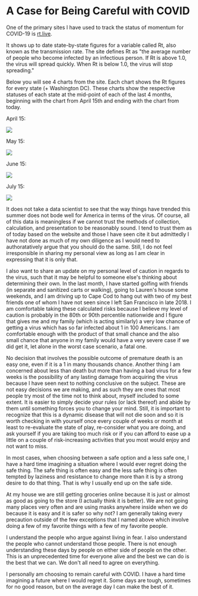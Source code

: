# A Case for Being Careful with COVID

One of the primary sites I have used to track the status of momentum for COVID-19 is [rt.live](https://rt.live/).

It shows up to date state-by-state figures for a variable called Rt, also known as the transmission rate. The site defines Rt as "the average number of people who become infected by an infectious person. If Rt is above 1.0, the virus will spread quickly. When Rt is below 1.0, the virus will stop spreading."

Below you will see 4 charts from the site. Each chart shows the Rt figures for every state (+ Washington DC). These charts show the respective statuses of each state at the mid-point of each of the last 4 months, beginning with the chart from April 15th and ending with the chart from today.

April 15:

[![](https://substackcdn.com/image/fetch/w_1456,c_limit,f_auto,q_auto:good,fl_progressive:steep/https%3A%2F%2Fsubstack-post-media.s3.amazonaws.com%2Fpublic%2Fimages%2F82f53d13-13a2-400a-a2d3-876d8ff2f900_1023x671.png)](https://substackcdn.com/image/fetch/f_auto,q_auto:good,fl_progressive:steep/https%3A%2F%2Fsubstack-post-media.s3.amazonaws.com%2Fpublic%2Fimages%2F82f53d13-13a2-400a-a2d3-876d8ff2f900_1023x671.png)

May 15:

[![](https://substackcdn.com/image/fetch/w_1456,c_limit,f_auto,q_auto:good,fl_progressive:steep/https%3A%2F%2Fsubstack-post-media.s3.amazonaws.com%2Fpublic%2Fimages%2F61f3d18c-e981-4083-a63a-11d34f2073b9_1023x676.png)](https://substackcdn.com/image/fetch/f_auto,q_auto:good,fl_progressive:steep/https%3A%2F%2Fsubstack-post-media.s3.amazonaws.com%2Fpublic%2Fimages%2F61f3d18c-e981-4083-a63a-11d34f2073b9_1023x676.png)

June 15:

[![](https://substackcdn.com/image/fetch/w_1456,c_limit,f_auto,q_auto:good,fl_progressive:steep/https%3A%2F%2Fsubstack-post-media.s3.amazonaws.com%2Fpublic%2Fimages%2Ff55b4ca2-4927-4627-be95-4753e21f22a2_1024x672.png)](https://substackcdn.com/image/fetch/f_auto,q_auto:good,fl_progressive:steep/https%3A%2F%2Fsubstack-post-media.s3.amazonaws.com%2Fpublic%2Fimages%2Ff55b4ca2-4927-4627-be95-4753e21f22a2_1024x672.png)

July 15:

[![](https://substackcdn.com/image/fetch/w_1456,c_limit,f_auto,q_auto:good,fl_progressive:steep/https%3A%2F%2Fsubstack-post-media.s3.amazonaws.com%2Fpublic%2Fimages%2F0ec2cc92-a34c-4cc5-a7d4-bbdaafb88c8e_1024x668.png)](https://substackcdn.com/image/fetch/f_auto,q_auto:good,fl_progressive:steep/https%3A%2F%2Fsubstack-post-media.s3.amazonaws.com%2Fpublic%2Fimages%2F0ec2cc92-a34c-4cc5-a7d4-bbdaafb88c8e_1024x668.png)

It does not take a data scientist to see that the way things have trended this summer does not bode well for America in terms of the virus. Of course, all of this data is meaningless if we cannot trust the methods of collection, calculation, and presentation to be reasonably sound. I tend to trust them as of today based on the website and those I have seen cite it but admittedly I have not done as much of my own diligence as I would need to authoratatively argue that you should do the same. Still, I do not feel irresponsible in sharing my personal view as long as I am clear in expressing that it is only that.

I also want to share an update on my personal level of caution in regards to the virus, such that it may be helpful to someone else's thinking about determining their own. In the last month, I have started golfing with friends (in separate and sanitized carts or walking), going to Lauren's house some weekends, and I am driving up to Cape Cod to hang out with two of my best friends one of whom I have not seen since I left San Francisco in late 2018. I am comfortable taking these calculated risks because I believe my level of caution is probably in the 80th or 90th percentile nationwide and I figure that gives me and my family (which is acting similarly) a very low chance of getting a virus which has so far infected about 1 in 100 Americans. I am comfortable enough with the product of that small chance and the also small chance that anyone in my family would have a very severe case if we did get it, let alone in the worst case scenario, a fatal one.

No decision that involves the possible outcome of premature death is an easy one, even if it is a 1 in many thousands chance. Another thing I am concerned about less than death but more than having a bad virus for a few weeks is the possibility of any lasting damage from acquiring the virus because I have seen next to nothing conclusive on the subject. These are not easy decisions we are making, and as such they are ones that most people try most of the time not to think about, myself included to some extent. It is easier to simply decide your rules (or lack thereof) and abide by them until something forces you to change your mind. Still, it is important to recognize that this is a dynamic disease that will not die soon and so it is worth checking in with yourself once every couple of weeks or month at least to re-evaluate the state of play, re-consider what you are doing, and ask yourself if you are taking too much risk or if you can afford to ease up a little on a couple of risk-increasing activities that you most would enjoy and not want to miss.

In most cases, when choosing between a safe option and a less safe one, I have a hard time imagining a situation where I would ever regret doing the safe thing. The safe thing is often easy and the less safe thing is often tempted by laziness and resistance to change more than it is by a strong desire to do that thing. That is why I usually end up on the safe side.

At my house we are still getting groceries online because it is just or almost as good as going to the store (I actually think it is better). We are not going many places very often and are using masks anywhere inside when we do because it is easy and it is safer so why not? I am generally taking every precaution outside of the few exceptions that I named above which involve doing a few of my favorite things with a few of my favorite people.

I understand the people who argue against living in fear. I also understand the people who cannot understand those people. There is not enough understanding these days by people on either side of people on the other. This is an unprecedented time for everyone alive and the best we can do is the best that we can. We don't all need to agree on everything.

I personally am choosing to remain careful with COVID. I have a hard time imagining a future where I would regret it. Some days are tough, sometimes for no good reason, but on the average day I can make the best of it.
